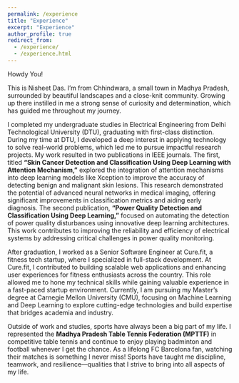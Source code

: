 ```yaml
---
permalink: /experience
title: "Experience"
excerpt: "Experience"
author_profile: true
redirect_from:
  - /experience/
  - /experience.html
---
```


Howdy You!

This is Nisheet Das. I’m from Chhindwara, a small town in Madhya Pradesh, surrounded by beautiful landscapes and a close-knit community. Growing up there instilled in me a strong sense of curiosity and determination, which has guided me throughout my journey.  

I completed my undergraduate studies in Electrical Engineering from Delhi Technological University (DTU), graduating with first-class distinction. During my time at DTU, I developed a deep interest in applying technology to solve real-world problems, which led me to pursue impactful research projects. My work resulted in two publications in IEEE journals. The first, titled **“Skin Cancer Detection and Classification Using Deep Learning with Attention Mechanism,”** explored the integration of attention mechanisms into deep learning models like Xception to improve the accuracy of detecting benign and malignant skin lesions. This research demonstrated the potential of advanced neural networks in medical imaging, offering significant improvements in classification metrics and aiding early diagnosis. The second publication, **“Power Quality Detection and Classification Using Deep Learning,”** focused on automating the detection of power quality disturbances using innovative deep learning architectures. This work contributes to improving the reliability and efficiency of electrical systems by addressing critical challenges in power quality monitoring.

After graduation, I worked as a Senior Software Engineer at Cure.fit, a fitness tech startup, where I specialized in full-stack development. At Cure.fit, I contributed to building scalable web applications and enhancing user experiences for fitness enthusiasts across the country. This role allowed me to hone my technical skills while gaining valuable experience in a fast-paced startup environment. Currently, I am pursuing my Master’s degree at Carnegie Mellon University (CMU), focusing on Machine Learning and Deep Learning to explore cutting-edge technologies and build expertise that bridges academia and industry.

Outside of work and studies, sports have always been a big part of my life. I represented the **Madhya Pradesh Table Tennis Federation (MPTTF)** in competitive table tennis and continue to enjoy playing badminton and football whenever I get the chance. As a lifelong FC Barcelona fan, watching their matches is something I never miss! Sports have taught me discipline, teamwork, and resilience—qualities that I strive to bring into all aspects of my life.
